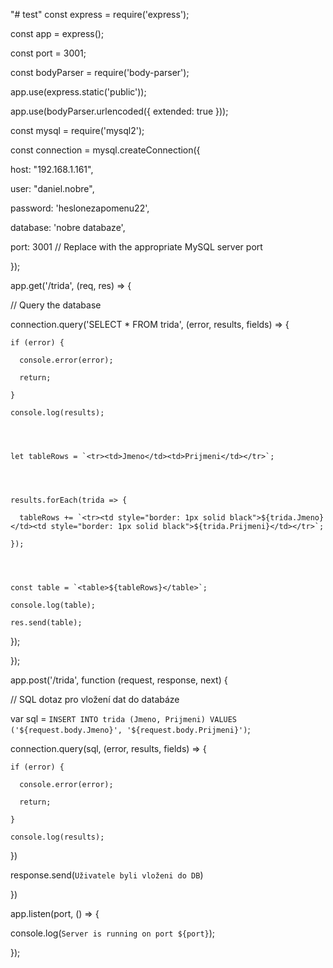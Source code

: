 "# test" 
const express = require('express');

const app = express();

const port = 3001;

const bodyParser = require('body-parser');




app.use(express.static('public'));

app.use(bodyParser.urlencoded({ extended: true }));

const mysql = require('mysql2');




const connection = mysql.createConnection({

  host: "192.168.1.161",

  user: "daniel.nobre",

  password: 'heslonezapomenu22',

  database: 'nobre databaze',

  port: 3001 // Replace with the appropriate MySQL server port

});




app.get('/trida', (req, res) => {

  // Query the database

  connection.query('SELECT * FROM trida', (error, results, fields) => {

    if (error) {

      console.error(error);

      return;

    }

    console.log(results);




    let tableRows = `<tr><td>Jmeno</td><td>Prijmeni</td></tr>`;




    results.forEach(trida => {

      tableRows += `<tr><td style="border: 1px solid black">${trida.Jmeno}</td><td style="border: 1px solid black">${trida.Prijmeni}</td></tr>`;

    });




    const table = `<table>${tableRows}</table>`;

    console.log(table);

    res.send(table);

  });

});




app.post('/trida', function (request, response, next) {

 

  // SQL dotaz pro vložení dat do databáze

  var sql = `INSERT INTO trida (Jmeno, Prijmeni) VALUES ('${request.body.Jmeno}', '${request.body.Prijmeni}')`;

 

  connection.query(sql, (error, results, fields) => {

    if (error) {

      console.error(error);

      return;

    }

    console.log(results);

  })

  response.send(`Uživatele byli vloženi do DB`)

 

})




app.listen(port, () => {

  console.log(`Server is running on port ${port}`);

});
